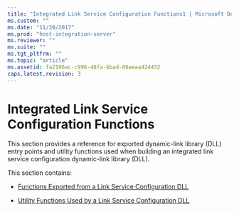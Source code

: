 ```yaml
---
title: "Integrated Link Service Configuration Functions1 | Microsoft Docs"
ms.custom: ""
ms.date: "11/30/2017"
ms.prod: "host-integration-server"
ms.reviewer: ""
ms.suite: ""
ms.tgt_pltfrm: ""
ms.topic: "article"
ms.assetid: fa2196ac-c996-48fa-bbad-66aeaa424432
caps.latest.revision: 3
---
```

# Integrated Link Service Configuration Functions
This section provides a reference for exported dynamic-link library (DLL) entry points and utility functions used when building an integrated link service configuration dynamic-link library (DLL).  
  
 This section contains:  
  
-   [Functions Exported from a Link Service Configuration DLL](../core/functions-exported-from-a-link-service-configuration-dll2.md)  
  
-   [Utility Functions Used by a Link Service Configuration DLL](../core/utility-functions-used-by-a-link-service-configuration-dll2.md)